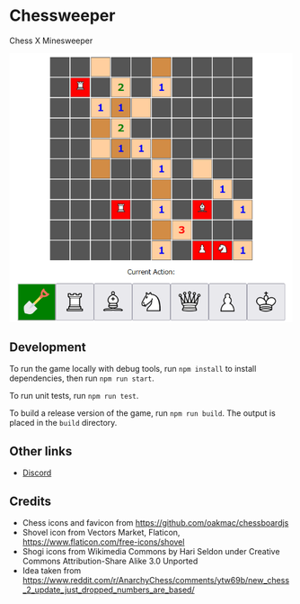 # Chessweeper

Chess X Minesweeper

![Preview](.github/preview.png)

## Development

To run the game locally with debug tools, run `npm install` to install dependencies, then run `npm run start`.

To run unit tests, run `npm run test`.

To build a release version of the game, run `npm run build`. The output is placed in the `build` directory.

## Other links

- [Discord](https://discord.gg/VjJ95N2mV9)

## Credits

- Chess icons and favicon from https://github.com/oakmac/chessboardjs
- Shovel icon from Vectors Market, Flaticon, https://www.flaticon.com/free-icons/shovel
- Shogi icons from Wikimedia Commons by Hari Seldon under Creative Commons Attribution-Share Alike 3.0 Unported
- Idea taken from https://www.reddit.com/r/AnarchyChess/comments/ytw69b/new_chess_2_update_just_dropped_numbers_are_based/
